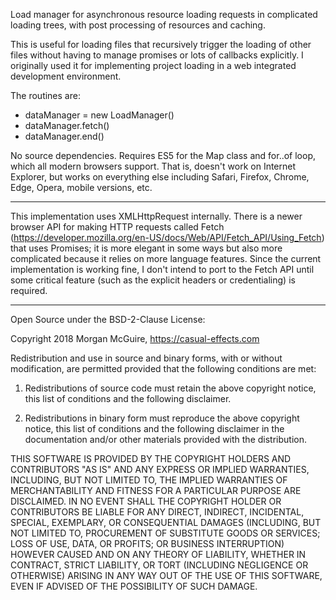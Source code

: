 Load manager for asynchronous resource loading requests in
complicated loading trees, with post processing of resources and
caching. 

This is useful for loading files that recursively trigger the loading
of other files without having to manage promises or lots of callbacks
explicitly. I originally used it for implementing project loading in a
web integrated development environment.

The routines are:

- dataManager = new LoadManager()
- dataManager.fetch()
- dataManager.end()
 
No source dependencies. Requires ES5 for the Map class and for..of loop,
which all modern browsers support. That is, doesn't work on Internet
Explorer, but works on everything else including Safari, Firefox, 
Chrome, Edge, Opera, mobile versions, etc.

----------------------------------------------------

This implementation uses XMLHttpRequest internally. There is a newer
browser API for making HTTP requests called Fetch
(https://developer.mozilla.org/en-US/docs/Web/API/Fetch_API/Using_Fetch)
that uses Promises; it is more elegant in some ways but also more
complicated because it relies on more language features. Since the
current implementation is working fine, I don't intend to port to
the Fetch API until some critical feature (such as the explicit
headers or credentialing) is required.

----------------------------------------------------

  Open Source under the BSD-2-Clause License:

  Copyright 2018 Morgan McGuire, https://casual-effects.com

  Redistribution and use in source and binary forms, with or without
  modification, are permitted provided that the following conditions
  are met:

  1. Redistributions of source code must retain the above copyright
  notice, this list of conditions and the following disclaimer.

  2. Redistributions in binary form must reproduce the above copyright
  notice, this list of conditions and the following disclaimer in the
  documentation and/or other materials provided with the distribution.
  
  THIS SOFTWARE IS PROVIDED BY THE COPYRIGHT HOLDERS AND CONTRIBUTORS
  "AS IS" AND ANY EXPRESS OR IMPLIED WARRANTIES, INCLUDING, BUT NOT
  LIMITED TO, THE IMPLIED WARRANTIES OF MERCHANTABILITY AND FITNESS FOR
  A PARTICULAR PURPOSE ARE DISCLAIMED. IN NO EVENT SHALL THE COPYRIGHT
  HOLDER OR CONTRIBUTORS BE LIABLE FOR ANY DIRECT, INDIRECT, INCIDENTAL,
  SPECIAL, EXEMPLARY, OR CONSEQUENTIAL DAMAGES (INCLUDING, BUT NOT
  LIMITED TO, PROCUREMENT OF SUBSTITUTE GOODS OR SERVICES; LOSS OF USE,
  DATA, OR PROFITS; OR BUSINESS INTERRUPTION) HOWEVER CAUSED AND ON ANY
  THEORY OF LIABILITY, WHETHER IN CONTRACT, STRICT LIABILITY, OR TORT
  (INCLUDING NEGLIGENCE OR OTHERWISE) ARISING IN ANY WAY OUT OF THE USE
  OF THIS SOFTWARE, EVEN IF ADVISED OF THE POSSIBILITY OF SUCH DAMAGE.
